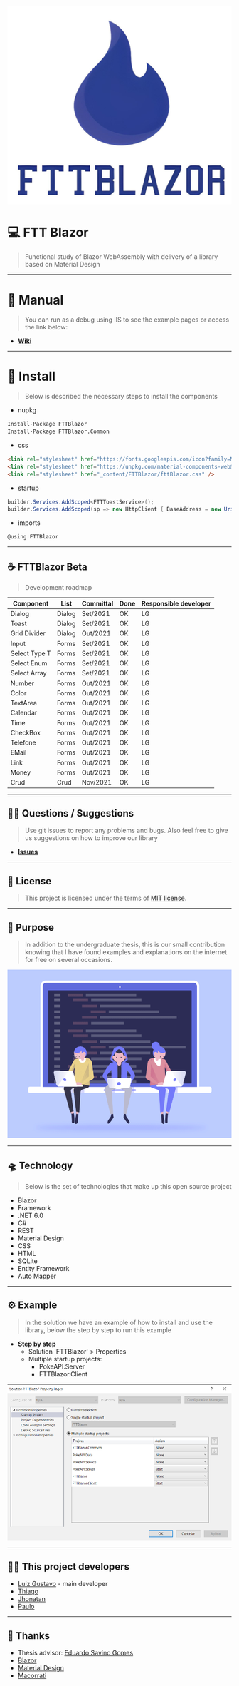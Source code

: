 <img src="https://raw.githubusercontent.com/luizgustavo77/FTTBlazor/master/src/FTTBlazor.Client/wwwroot/img/logoMenu.png">

# 💻 **FTT Blazor**
> Functional study of Blazor WebAssembly with delivery of a library based on Material Design

---
# 📖 **Manual**
> You can run as a debug using IIS to see the example pages or access the link below:

- [**Wiki**](https://github.com/luizgustavo77/FTTBlazor/wiki)

---

# 🧩 **Install**
> Below is described the necessary steps to install the components
- nupkg
``` cmd
Install-Package FTTBlazor
Install-Package FTTBlazor.Common
```
- css
``` html
<link rel="stylesheet" href="https://fonts.googleapis.com/icon?family=Material+Icons" />
<link rel="stylesheet" href="https://unpkg.com/material-components-web@latest/dist/material-components-web.min.css" />
<link rel="stylesheet" href="_content/FTTBlazor/fttBlazor.css" />
````
- startup
``` c#
builder.Services.AddScoped<FTTToastService>();
builder.Services.AddScoped(sp => new HttpClient { BaseAddress = new Uri(builder.HostEnvironment.BaseAddress) });
```
- imports
``` c#
@using FTTBlazor
```
---

## ☕ **FTTBlazor Beta**
> Development roadmap

| Component | List | Committal | Done | Responsible developer |
| --- | --- | --- | --- | --- |
| Dialog | Dialog | Set/2021 | OK | LG |
| Toast | Dialog | Set/2021 | OK | LG |
| Grid Divider | Dialog | Out/2021 | OK | LG |
| Input | Forms | Set/2021 | OK | LG |
| Select Type T  | Forms | Set/2021 | OK | LG |
| Select Enum  | Forms | Set/2021 | OK | LG |
| Select Array  | Forms | Set/2021 | OK | LG |
| Number | Forms | Out/2021 | OK | LG |
| Color | Forms | Out/2021 | OK | LG |
| TextArea | Forms | Out/2021 | OK | LG |
| Calendar | Forms | Out/2021 | OK | LG |
| Time | Forms | Out/2021 | OK | LG |
| CheckBox | Forms | Out/2021 | OK | LG |
| Telefone | Forms | Out/2021 | OK | LG |
| EMail | Forms | Out/2021 | OK | LG |
| Link | Forms | Out/2021 | OK | LG |
| Money | Forms | Out/2021 | OK | LG |
| Crud | Crud | Nov/2021 | OK | LG |
 
---
  
## 🙇🏻 **Questions / Suggestions**
> Use git issues to report any problems and bugs. Also feel free to give us suggestions on how to improve our library

- [**Issues**](https://github.com/luizgustavo77/FTTBlazor/issues)

---

## 📜 **License**
> This project is licensed under the terms of [MIT license](https://github.com/luizgustavo77/FTTBlazor/blob/master/LICENSE.md).

---

## 🚀 **Purpose**
> In addition to the undergraduate thesis, this is our small contribution knowing that I have found examples and explanations on the internet for free on several occasions.

<img src="https://raw.githubusercontent.com/luizgustavo77/FTTBlazor/master/src/FTTBlazor.Client/wwwroot/img/team.gif">

---

## 🛸 **Technology**
> Below is the set of technologies that make up this open source project

- Blazor
- Framework
- .NET 6.0
- C#
- REST
- Material Design
- CSS
- HTML
- SQLite
- Entity Framework
- Auto Mapper
   
---

## ⚙️ **Example**
> In the solution we have an example of how to install and use the library, below the step by step to run this example

- **Step by step**
  - Solution 'FTTBlazor' > Properties
  - Multiple startup projects:
      - PokeAPI.Server
      - FTTBlazor.Client

<img src="https://raw.githubusercontent.com/luizgustavo77/FTTBlazor/master/src/FTTBlazor.Client/wwwroot/img/exemplo.png">

---

## 🙋🏻 **This project developers**

- [Luiz Gustavo](https://github.com/luizgustavo77) - main developer
- [Thiago](https://github.com/thiagofernandes101)
- [Jhonatan](https://github.com/JhonatanMatos)
- [Paulo](https://github.com/paulopatrocinio)

---

## 💼 **Thanks**
- Thesis advisor: [Eduardo Savino Gomes](https://blazor.net)
- [Blazor](https://blazor.net)
- [Material Design](https://material.io/components/)
- [Macorrati](https://www.udemy.com/course/curso-blazor-essencial/)
